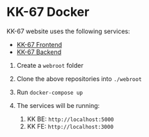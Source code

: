 # KK-67 Docker

KK-67 website uses the following services:

- [KK-67 Frontend](https://github.com/Kraftsportsklubben-av-1967/kk67-frontend)
- [KK-67 Backend](https://github.com/Kraftsportsklubben-av-1967/kk67-backend)

1. Create a `webroot` folder

2. Clone the above repositories into `./webroot`

3. Run `docker-compose up`

4. The services will be running:
   1. KK BE: `http://localhost:5000`
   2. KK FE: `http://localhost:3000`

